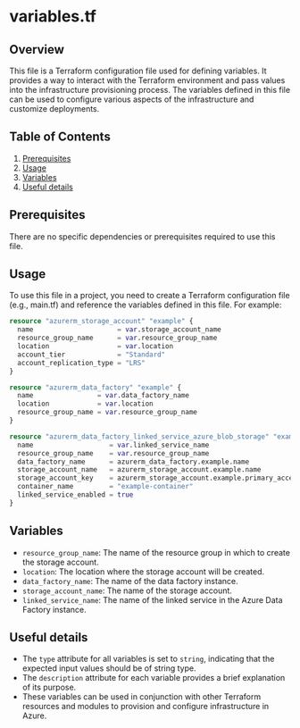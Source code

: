 # variables.tf

## Overview
This file is a Terraform configuration file used for defining variables. It provides a way to interact with the Terraform environment and pass values into the infrastructure provisioning process. The variables defined in this file can be used to configure various aspects of the infrastructure and customize deployments.

## Table of Contents
1. [Prerequisites](#prerequisites)
2. [Usage](#usage)
3. [Variables](#variables)
4. [Useful details](#useful-details)

## Prerequisites
There are no specific dependencies or prerequisites required to use this file.

## Usage
To use this file in a project, you need to create a Terraform configuration file (e.g., main.tf) and reference the variables defined in this file. For example:

```terraform
resource "azurerm_storage_account" "example" {
  name                     = var.storage_account_name
  resource_group_name      = var.resource_group_name
  location                 = var.location
  account_tier             = "Standard"
  account_replication_type = "LRS"
}

resource "azurerm_data_factory" "example" {
  name                = var.data_factory_name
  location            = var.location
  resource_group_name = var.resource_group_name
}

resource "azurerm_data_factory_linked_service_azure_blob_storage" "example" {
  name                   = var.linked_service_name
  resource_group_name    = var.resource_group_name
  data_factory_name      = azurerm_data_factory.example.name
  storage_account_name   = azurerm_storage_account.example.name
  storage_account_key    = azurerm_storage_account.example.primary_access_key
  container_name         = "example-container"
  linked_service_enabled = true
}
```

## Variables
- `resource_group_name`: The name of the resource group in which to create the storage account.
- `location`: The location where the storage account will be created.
- `data_factory_name`: The name of the data factory instance.
- `storage_account_name`: The name of the storage account.
- `linked_service_name`: The name of the linked service in the Azure Data Factory instance.

## Useful details
- The `type` attribute for all variables is set to `string`, indicating that the expected input values should be of string type.
- The `description` attribute for each variable provides a brief explanation of its purpose.
- These variables can be used in conjunction with other Terraform resources and modules to provision and configure infrastructure in Azure.